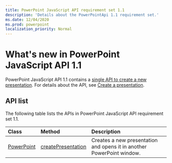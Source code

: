 ```yaml
---
title: PowerPoint JavaScript API requirement set 1.1
description: 'Details about the PowerPointApi 1.1 requirement set.'
ms.date: 12/04/2020
ms.prod: powerpoint
localization_priority: Normal
---
```


# What's new in PowerPoint JavaScript API 1.1

PowerPoint JavaScript API 1.1 contains a [single API to create a new presentation](/javascript/api/powerpoint#powerpoint-createpresentation-base64file--options). For details about the API, see [Create a presentation](../../powerpoint/powerpoint-add-ins.md#create-a-presentation).

## API list

The following table lists the APIs in PowerPoint JavaScript API requirement set 1.1.

| Class | Method | Description |
|:---|:---|:---|
|[PowerPoint](/javascript/api/excel/powerpoint)|[createPresentation](/javascript/api/powerpoint#powerpoint-createpresentation-base64file--options)|Creates a new presentation and opens it in another PowerPoint window.|